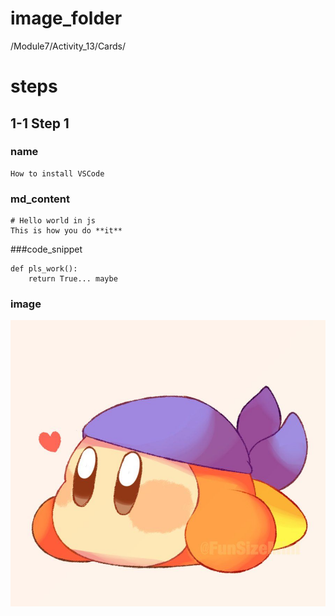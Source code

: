 # image_folder
/Module7/Activity_13/Cards/

# steps

## 1-1 Step 1

### name
```
How to install VSCode               
```

### md_content
```
# Hello world in js  
This is how you do **it**      
```

###code_snippet
```
def pls_work():  
    return True... maybe
```

### image
![bandanna](images/bandanna.jpg)
